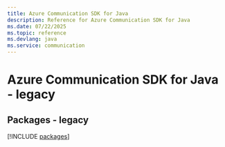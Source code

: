 ```yaml
---
title: Azure Communication SDK for Java
description: Reference for Azure Communication SDK for Java
ms.date: 07/22/2025
ms.topic: reference
ms.devlang: java
ms.service: communication
---
```

# Azure Communication SDK for Java - legacy
## Packages - legacy
[!INCLUDE [packages](communication-index.md)]